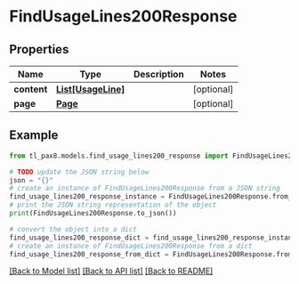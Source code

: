 # FindUsageLines200Response


## Properties

Name | Type | Description | Notes
------------ | ------------- | ------------- | -------------
**content** | [**List[UsageLine]**](UsageLine.md) |  | [optional] 
**page** | [**Page**](Page.md) |  | [optional] 

## Example

```python
from tl_pax8.models.find_usage_lines200_response import FindUsageLines200Response

# TODO update the JSON string below
json = "{}"
# create an instance of FindUsageLines200Response from a JSON string
find_usage_lines200_response_instance = FindUsageLines200Response.from_json(json)
# print the JSON string representation of the object
print(FindUsageLines200Response.to_json())

# convert the object into a dict
find_usage_lines200_response_dict = find_usage_lines200_response_instance.to_dict()
# create an instance of FindUsageLines200Response from a dict
find_usage_lines200_response_from_dict = FindUsageLines200Response.from_dict(find_usage_lines200_response_dict)
```
[[Back to Model list]](../README.md#documentation-for-models) [[Back to API list]](../README.md#documentation-for-api-endpoints) [[Back to README]](../README.md)


